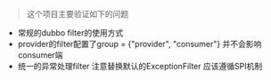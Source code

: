 > 这个项目主要验证如下的问题

* 常规的dubbo filter的使用方式
* provider的filter配置了group = {"provider", "consumer"} 并不会影响consumer端
* 统一的异常处理filter 注意替换默认的ExceptionFilter 应该遵循SPI机制